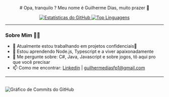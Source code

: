 <p align="center"> # Opa, tranquilo ? Meu nome é Guilherme Dias, muito prazer 👋</p>

<p align="center">
  <a href="https://github.com/Monsterguii">
    <img src="https://github-readme-stats.vercel.app/api?username=Monsterguii&show_icons=true&theme=dracula&include_all_commits=true&count_private=true" alt="Estatísticas do GitHub" />
    <img src="https://github-readme-stats.vercel.app/api/top-langs/?username=Monsterguii&layout=compact&langs_count=7&theme=dracula" alt="Top Linguagens" />
  </a>
</p>

---

### Sobre Mim 👨‍💻
- 🔭 Atualmente estou trabalhando em projetos confidenciais🤫
- 🌱 Estou aprendendo Node.js, Typescript e a viver apaixonadamente
- 💬 Me pergunte sobre: C#, Java, Javascript e sobre jogos, tô aqui pro que você precisar
- 📫 Como me encontrar: [Linkedin](https://www.linkedin.com/in/guilherme-dias-53266b29a/) | [guilhermediasfp1@gmail.com](mailto:guilhermediasfp1@gmail.com) 

---

  <br>
  <img src="https://github-readme-activity-graph.vercel.app/graph?username=Monsterguii&theme=dracula" alt="Gráfico de Commits do GitHub" />